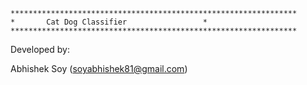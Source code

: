 	****************************************************************
	*		Cat Dog Classifier			       *
	****************************************************************


Developed by:

Abhishek Soy		(soyabhishek81@gmail.com)
